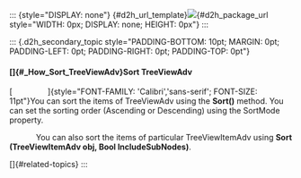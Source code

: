 ::: {style="DISPLAY: none"}
[](ms-xhelp:///?Id=d2h_url_template){#d2h_url_template}![](!package_url!){#d2h_package_url style="WIDTH: 0px; DISPLAY: none; HEIGHT: 0px"}
:::

::: {.d2h_secondary_topic style="PADDING-BOTTOM: 10pt; MARGIN: 0pt; PADDING-LEFT: 0pt; PADDING-RIGHT: 0pt; PADDING-TOP: 0pt"}
#### []{#_How_Sort_TreeViewAdv}Sort TreeViewAdv

[                ]{style="FONT-FAMILY: 'Calibri','sans-serif'; FONT-SIZE: 11pt"}You can sort the items of TreeViewAdv using the **Sort()** method. You can set the sorting order (Ascending or Descending) using the SortMode property.

            You can also sort the items of particular TreeViewItemAdv using **Sort (TreeViewItemAdv obj, Bool IncludeSubNodes)**.

[]{#related-topics}
:::
